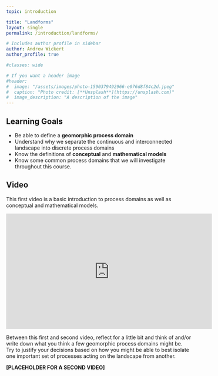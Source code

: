 ```yaml
---
topic: introduction

title: "Landforms"
layout: single
permalink: /introduction/landforms/

# Includes author profile in sidebar
author: Andrew Wickert
author_profile: true

#classes: wide

# If you want a header image
#header:
#  image: "/assets/images/photo-1590379492966-e076d8f84c2d.jpeg"
#  caption: "Photo credit: [**Unsplash**](https://unsplash.com)"
#  image_description: "A description of the image"
---
```


## Learning Goals

* Be able to define a **geomorphic process domain**
* Understand why we separate the continuous and interconnected landscape into discrete process domains
* Know the definitions of **conceptual** and **mathematical models**
* Know some common process domains that we will investigate throughout this course.

## Video

This first video is a basic introduction to process domains as well as conceptual and mathematical models.

<iframe width="560" height="315" src="https://www.youtube.com/embed/8McizDCj6qE" frameborder="0" allow="accelerometer; autoplay; encrypted-media; gyroscope; picture-in-picture" allowfullscreen></iframe>

Between this first and second video, reflect for a little bit and think of and/or write down what you think a few geomorphic process domains might be. Try to justify your decisions based on how you might be able to best isolate one important set of processes acting on the landscape from another.

**[PLACEHOLDER FOR A SECOND VIDEO]**
